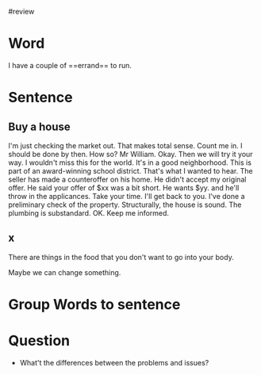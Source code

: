 #review

# Word
I have a couple of ==errand== to run.

# Sentence
## Buy a house
I'm just checking the market out.
That makes total sense. Count me in.
I should be done by then.
How so? Mr William.
Okay. Then we will try it your way.
I wouldn't miss this for the world.
It's in a good neighborhood.
This is part of an award-winning school district.
That's what I wanted to hear.
The seller has made a counteroffer on his home.
He didn't accept my original offer.
He said your offer of $xx was a bit short.
He wants $yy. and he'll throw in the applicances.
Take your time. 
I'll get back to you.
I've done a preliminary check of the property.
Structurally, the house is sound.
The plumbing is substandard.
OK. Keep me informed.

## x
There are things in the food that you don't want to go into your body.

Maybe we can change something.

# Group Words to sentence

# Question
- What't the differences between the problems and issues?







